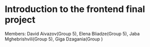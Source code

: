 # Introduction to the frontend final project

Members:
David Aivazov(Group 5), Elena Bliadze(Group 5), Jaba Mghebrishvili(Group 5), Giga Dzagania(Group ) 